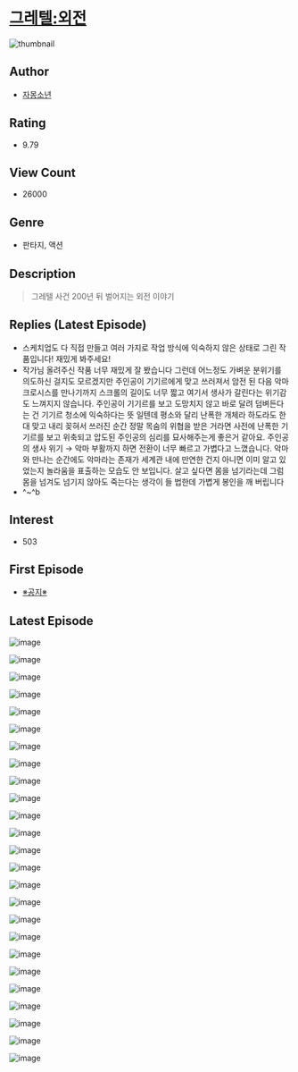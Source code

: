 # [그레텔:외전](https://comic.naver.com/bestChallenge/list?titleId=803614)
![thumbnail](https://image-comic.pstatic.net/user_contents_data/challenge_comic/2023/05/25/359968/upload_4134920413788845921_480x623.jpeg)

## Author
- [자몽소년](https://comic.naver.com/artistTitle?id=359968)

## Rating
- 9.79

## View Count
- 26000

## Genre
- 판타지, 액션

## Description
> 그레텔 사건 200년 뒤 벌어지는 외전 이야기

## Replies (Latest Episode)
- 스케치업도 다 직접 만들고 여러 가지로 작업 방식에 익숙하지 않은 상태로 그린 작품입니다! 재밌게 봐주세요!
- 작가님 올려주신 작품 너무 재밌게 잘 봤습니다 그런데 어느정도 가벼운 분위기를 의도하신 걸지도 모르겠지만 주인공이 기기르에게 맞고 쓰러져서 암전 된 다음 악마 크로시스를 만나기까지 스크롤의 길이도 너무 짧고 여기서 생사가 갈린다는 위기감도 느껴지지 않습니다. 주인공이 기기르를 보고 도망치지 않고 바로 달려 덤벼든다는 건 기기르 청소에 익숙하다는 뜻 일텐데 평소와 달리 난폭한 개체라 하도라도 한 대 맞고 내리 꽂혀서 쓰러진 순간 정말 목숨의 위협을 받은 거라면 사전에 난폭한 기기르를 보고 위축되고 압도된 주인공의 심리를 묘사해주는게 좋은거 같아요. 주인공의 생사 위기 → 악마 부활까지 하면 전환이 너무 빠르고 가볍다고 느꼈습니다. 악마와 만나는 순간에도 악마라는 존재가 세계관 내에 만연한 건지 아니면 이미 알고 있었는지 놀라움을 표출하는 모습도 안 보입니다. 살고 싶다면 몸을 넘기라는데 그럼 몸을 넘겨도 넘기지 않아도 죽는다는 생각이 들 법한데 가볍게 봉인을 깨 버립니다
- ^~^b

## Interest
- 503

## First Episode
- [※공지※](https://comic.naver.com/bestChallenge/detail?titleId=803614&no=11)

## Latest Episode
![image](https://image-comic.pstatic.net/user_contents_data/challenge_comic/2023/05/25/359968/upload_3918466147266081080.jpeg)

![image](https://image-comic.pstatic.net/user_contents_data/challenge_comic/2023/05/25/359968/upload_7090415559021716070.jpeg)

![image](https://image-comic.pstatic.net/user_contents_data/challenge_comic/2023/05/25/359968/upload_3702628927410628150.jpeg)

![image](https://image-comic.pstatic.net/user_contents_data/challenge_comic/2023/05/25/359968/upload_3906364020280615223.jpeg)

![image](https://image-comic.pstatic.net/user_contents_data/challenge_comic/2023/05/25/359968/upload_7161396738960537399.jpeg)

![image](https://image-comic.pstatic.net/user_contents_data/challenge_comic/2023/05/25/359968/upload_3545233635259278392.jpeg)

![image](https://image-comic.pstatic.net/user_contents_data/challenge_comic/2023/05/25/359968/upload_7306017496240568115.jpeg)

![image](https://image-comic.pstatic.net/user_contents_data/challenge_comic/2023/05/25/359968/upload_3486177968097080632.jpeg)

![image](https://image-comic.pstatic.net/user_contents_data/challenge_comic/2023/05/25/359968/upload_3775249286798796385.jpeg)

![image](https://image-comic.pstatic.net/user_contents_data/challenge_comic/2023/05/25/359968/upload_4049920463310763060.jpeg)

![image](https://image-comic.pstatic.net/user_contents_data/challenge_comic/2023/05/25/359968/upload_7017230763766002531.jpeg)

![image](https://image-comic.pstatic.net/user_contents_data/challenge_comic/2023/05/25/359968/upload_4122310324591276592.jpeg)

![image](https://image-comic.pstatic.net/user_contents_data/challenge_comic/2023/05/25/359968/upload_7377798014173327670.jpeg)

![image](https://image-comic.pstatic.net/user_contents_data/challenge_comic/2023/05/25/359968/upload_7005688102743389746.jpeg)

![image](https://image-comic.pstatic.net/user_contents_data/challenge_comic/2023/05/25/359968/upload_7306356167367090481.jpeg)

![image](https://image-comic.pstatic.net/user_contents_data/challenge_comic/2023/05/25/359968/upload_7377570410233148006.jpeg)

![image](https://image-comic.pstatic.net/user_contents_data/challenge_comic/2023/05/25/359968/upload_7233125584172562481.jpeg)

![image](https://image-comic.pstatic.net/user_contents_data/challenge_comic/2023/05/25/359968/upload_3904674079552123702.jpeg)

![image](https://image-comic.pstatic.net/user_contents_data/challenge_comic/2023/05/25/359968/upload_7221860890011067956.jpeg)

![image](https://image-comic.pstatic.net/user_contents_data/challenge_comic/2023/05/25/359968/upload_3544956541213042017.jpeg)

![image](https://image-comic.pstatic.net/user_contents_data/challenge_comic/2023/05/25/359968/upload_7306300092203873334.jpeg)

![image](https://image-comic.pstatic.net/user_contents_data/challenge_comic/2023/05/25/359968/upload_7017562815455257910.jpeg)

![image](https://image-comic.pstatic.net/user_contents_data/challenge_comic/2023/05/25/359968/upload_7162474247534819379.jpeg)

![image](https://image-comic.pstatic.net/user_contents_data/challenge_comic/2023/05/25/359968/upload_4048844037135164983.jpeg)

![image](https://image-comic.pstatic.net/user_contents_data/challenge_comic/2023/05/25/359968/upload_4062587039864415587.jpeg)
